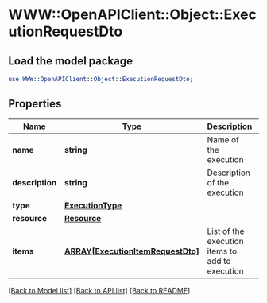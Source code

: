 # WWW::OpenAPIClient::Object::ExecutionRequestDto

## Load the model package
```perl
use WWW::OpenAPIClient::Object::ExecutionRequestDto;
```

## Properties
Name | Type | Description | Notes
------------ | ------------- | ------------- | -------------
**name** | **string** | Name of the execution | 
**description** | **string** | Description of the execution | [optional] 
**type** | [**ExecutionType**](ExecutionType.md) |  | 
**resource** | [**Resource**](Resource.md) |  | 
**items** | [**ARRAY[ExecutionItemRequestDto]**](ExecutionItemRequestDto.md) | List of the execution items to add to execution | 

[[Back to Model list]](../README.md#documentation-for-models) [[Back to API list]](../README.md#documentation-for-api-endpoints) [[Back to README]](../README.md)


